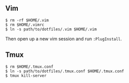 ## Vim

```
$ rm -rf $HOME/.vim
$ rm $HOME/.vimrc
$ ln -s path/to/dotfiles/.vim $HOME/.vim
```

Then open up a new vim session and run `:PlugInstall`.

## Tmux

```
$ rm $HOME/.tmux.conf
$ ln -s path/to/dotfiles/.tmux.conf $HOME/.tmux.conf
$ tmux kill-server
```

